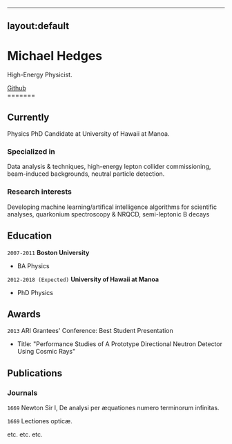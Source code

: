 <!--
---
layout: cv
title: Isaac Newtons's CV
---
-->

---
layout:default
---

# Michael Hedges
High-Energy Physicist.

<div id="webaddress">
<a href="github.com/mhedges">Github</a>
</div>
=======

## Currently
Physics PhD Candidate at University of Hawaii at Manoa.

### Specialized in
Data analysis & techniques, high-energy lepton collider commissioning,
beam-induced backgrounds, neutral particle detection.


### Research interests

Developing machine learning/artifical intelligence algorithms for scientific
analyses, quarkonium spectroscopy & NRQCD, semi-leptonic B decays


## Education
`2007-2011`
__Boston University__

- BA Physics

`2012-2018 (Expected)`
__University of Hawaii at Manoa__

- PhD Physics


## Awards

`2013`
ARI Grantees' Conference: Best Student Presentation
- Title: "Performance Studies of A Prototype Directional Neutron Detector Using
Cosmic Rays"


## Publications

<!-- A list is also available [online](http://scholar.google.co.uk/citations?user=LTOTl0YAAAAJ) -->

### Journals

`1669`
Newton Sir I, De analysi per æquationes numero terminorum infinitas. 

`1669`
Lectiones opticæ.

etc. etc. etc.



<!-- ### Footer

Last updated: May 2013 -->
